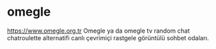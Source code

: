 # omegle
https://www.omegle.org.tr Omegle ya da omegle tv random chat chatroulette alternatifi canlı çevrimiçi rastgele görüntülü sohbet odaları.
